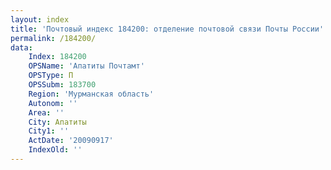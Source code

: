```yaml
---
layout: index
title: 'Почтовый индекс 184200: отделение почтовой связи Почты России'
permalink: /184200/
data:
    Index: 184200
    OPSName: 'Апатиты Почтамт'
    OPSType: П
    OPSSubm: 183700
    Region: 'Мурманская область'
    Autonom: ''
    Area: ''
    City: Апатиты
    City1: ''
    ActDate: '20090917'
    IndexOld: ''
---
```

